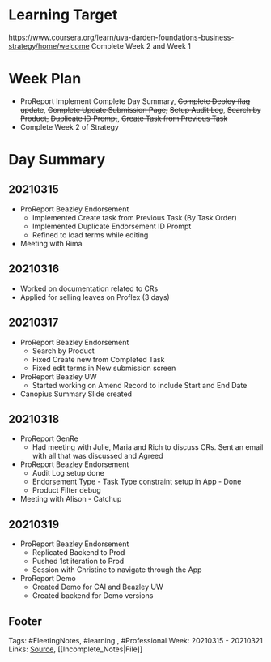# Learning Target
https://www.coursera.org/learn/uva-darden-foundations-business-strategy/home/welcome
Complete Week 2 and Week 1
 
# Week Plan
- ProReport Implement Complete Day Summary, ~~Complete Deploy flag update~~, ~~Complete Update Submission Page,~~ ~~Setup Audit Log~~, ~~Search by Product,~~ ~~Duplicate ID Prompt~~, ~~Create Task from Previous Task~~
- Complete Week 2 of Strategy 


# Day Summary
## 20210315
- ProReport Beazley Endorsement
	-  Implemented Create task from Previous Task (By Task Order)
	- Implemented Duplicate Endorsement ID Prompt
	- Refined to load terms while editing
- Meeting with Rima

## 20210316
- Worked on documentation related to CRs
- Applied for selling leaves on Proflex (3 days)

## 20210317
- ProReport Beazley Endorsement
	- Search by Product
	- Fixed Create new from Completed Task
	- Fixed edit terms in New submission screen
- ProReport Beazley UW
	- Started working on Amend Record to include Start and End Date
- Canopius Summary Slide created
## 20210318
- ProReport GenRe
	- Had meeting with Julie, Maria and Rich to discuss CRs. Sent an email with all that was discussed and Agreed
- ProReport Beazley Endorsement
	- Audit Log setup done
	- Endorsement Type - Task Type constraint setup in App  - Done
	- Product Filter debug
- Meeting with Alison - Catchup

## 20210319
- ProReport Beazley Endorsement
	- Replicated Backend to Prod
	- Pushed 1st iteration to Prod
	- Session with Christine to navigate through the App
- ProReport Demo
	- Created Demo for CAI and Beazley UW
	- Created backend for Demo versions
## Footer

Tags: #FleetingNotes, #learning , #Professional
Week: 20210315 - 20210321
Links: 
[Source](template.md), [[Incomplete_Notes|File]]

<!--
Comment -   
-->
<!--stackedit_data:
eyJoaXN0b3J5IjpbLTg1MDIzODgwLC0xNDI3MTk2OTc1LDMwOD
UxNDAwMSwtMzIyMzcxOTUxLDMzMTYwNDY2NiwxMDIwMTIxNDM0
LC0xNzQ5MzQwMjM3XX0=
-->